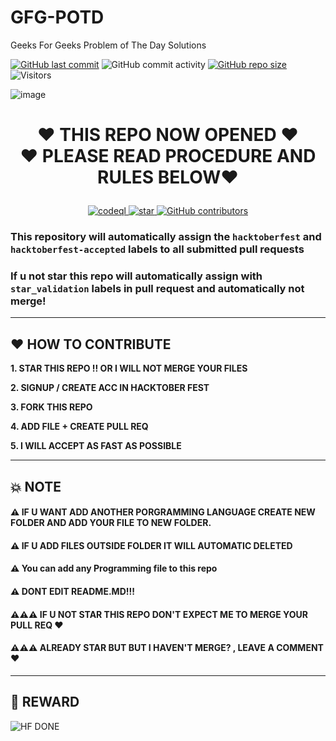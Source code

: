 # GFG-POTD
Geeks For Geeks Problem of The Day Solutions

[![GitHub last commit](https://img.shields.io/github/last-commit/Yaduttam95/GFG-POTD)](https://github.com/Yaduttam95/GFG-POTD/commits/master)
![GitHub commit activity](https://img.shields.io/github/commit-activity/m/Yaduttam95/GFG-POTD)
[![GitHub repo size](https://img.shields.io/github/repo-size/Yaduttam95/GFG-POTD)](https://github.com/Yaduttam95/GFG-POTD/archive/master.zip)
![Visitors](https://api.visitorbadge.io/api/visitors?path=https%3A%2F%2Fgithub.com%2FYaduttam95%2FGFG-POTD&countColor=%23263759&style=flat)


![image](https://user-images.githubusercontent.com/75615789/192692200-a4155b0d-bdc3-4a05-9747-ea7d2d6f665b.png)

<h1>
<p align="center" ><b>
❤ THIS REPO NOW OPENED ❤<br>
❤ PLEASE READ PROCEDURE AND RULES BELOW❤
</p></b>
</h1>

<p align="center">
 
  <a href="https://github.com/Yaduttam95/GFG-POTD/actions/workflows/codeql-analysis.yml">
    <img alt="codeql" src="https://img.shields.io/badge/codeql-PASSED-green?style=for-the-badge&logo=github" />
  </a>
  <a href="https://github.com/Yaduttam95/GFG-POTD/actions/workflows/StarCheck.yml">
    <img alt="star" src="https://img.shields.io/badge/starvalidation-PASSED-yellow?style=for-the-badge&logo=github" />
  </a>
  <a href="https://github.com/Yaduttam95/GFG-POTD">
    <img alt="GitHub contributors" src="https://img.shields.io/github/contributors/Yaduttam95/GFG-POTD?color=blue&label=CONTRIBUTORS&logo=github&logoColor=white&style=for-the-badge">
  </a>
  
### **This repository will automatically assign the `hacktoberfest` and `hacktoberfest-accepted` labels to all submitted pull requests**
  
### **If u not star this repo will automatically assign with `star_validation` labels in pull request and automatically not merge!**
  
</p>

---

## ❤ HOW TO CONTRIBUTE

**1. STAR THIS REPO !! OR I WILL NOT MERGE YOUR FILES**

**2. SIGNUP / CREATE ACC IN HACKTOBER FEST**

**3. FORK THIS REPO** 

**4. ADD FILE + CREATE PULL REQ** 

**5. I WILL ACCEPT AS FAST AS POSSIBLE**

--- 

## 💥 NOTE

#### ⚠ IF U WANT ADD ANOTHER PORGRAMMING LANGUAGE CREATE NEW FOLDER AND ADD YOUR FILE TO NEW FOLDER.
#### ⚠ IF U ADD FILES OUTSIDE FOLDER IT WILL AUTOMATIC DELETED
#### ⚠ You can add any Programming file to this repo
#### ⚠ DONT EDIT README.MD!!!
#### ⚠⚠⚠ IF U NOT STAR THIS REPO DON'T EXPECT ME TO MERGE YOUR PULL REQ ❤
#### ⚠⚠⚠ ALREADY STAR BUT BUT I HAVEN'T MERGE? , LEAVE A COMMENT ❤

---

## 🔰 REWARD

<img alt="HF DONE" src="https://raw.githubusercontent.com/fineanmol/Hacktoberfest2022/master/scripts/Event_Completed_.png">
